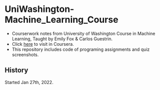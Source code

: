 # UniWashington-Machine_Learning_Course
+ Courserwork notes from University of Washington Course in Machine Learning, Taught by Emily Fox & Carlos Guestrin.
+ Click [here](https://www.coursera.org/specializations/machine-learning?ranMID=40328&ranEAID=EBOQAYvGY4A&ranSiteID=EBOQAYvGY4A-eD.mBhdTHsYqe6A2SAh_8A&siteID=EBOQAYvGY4A-eD.mBhdTHsYqe6A2SAh_8A&utm_content=10&utm_medium=partners&utm_source=linkshare&utm_campaign=EBOQAYvGY4A) to visit in Coursera.
+ This repository includes code of programing assignments and quiz screenshots.

## History
Started Jan 27th, 2022. 



